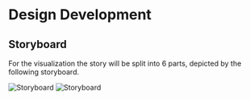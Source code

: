 # Design Development


## Storyboard
For the visualization the story will be split into 6 parts, depicted by the following storyboard. 

![Storyboard](https://github.com/lulujordanna/thesis/blob/master/Design_Development/assets/Storyboard-01.png)
![Storyboard](https://github.com/lulujordanna/thesis/blob/master/Design_Development/assets/Storyboard-02.png)
